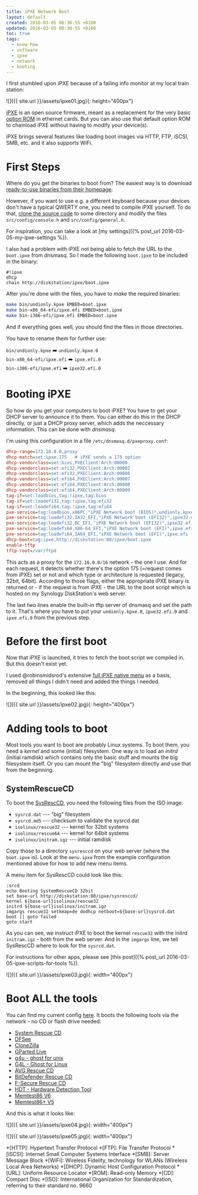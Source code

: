 ```yaml
---
title: iPXE Network Boot
layout: default
created: 2016-03-05 00:36:55 +0100
updated: 2016-03-05 00:36:55 +0100
toc: true
tags:
  - know-how
  - software
  - ipxe
  - network
  - booting
---
```

I first stumbled upon iPXE because of a failing info monitor at my local train
station:

![]({{ site.url }}/assets/ipxe01.jpg){: height="400px"}

[iPXE](http://ipxe.org/) is an open source firmware, meant as a replacement for
the very basic [option ROM](https://en.wikipedia.org/wiki/Option_ROM#Network_boot_ROM)
in ethernet cards. But you can also use that default option ROM to chainload
iPXE without having to modify your device(s).

iPXE brings several features like loading boot images via HTTP, FTP, iSCSI, SMB,
etc. and it also supports WiFi.


First Steps
===========

Where do you get the binaries to boot from? The easiest way is to download
[ready-to-use binaries from their homepage](http://ipxe.org/download).

However, if you want to use e.g. a different keyboard because your devices
don't have a typical QWERTY one, you need to compile iPXE yourself. To do that,
[clone the source code](http://ipxe.org/download) to some directory and modify
the files `src/config/console.h` and `src/config/general.h`.

For inspiration, you can take a look at [my settings]({% post_url 2016-03-05-my-ipxe-settings %}).

I also had a problem with iPXE not being able to fetch the URL to the
`boot.ipxe` from dnsmasq. So I made the following `boot.ipxe` to be included in
the binary:

```
#!ipxe
dhcp
chain http://diskstation/ipxe/boot.ipxe
```

After you're done with the files, you have to *make* the required binaries:

```bash
make bin/undionly.kpxe EMBED=boot.ipxe
make bin-x86_64-efi/ipxe.efi EMBED=boot.ipxe
make bin-i386-efi/ipxe.efi EMBED=boot.ipxe
```

And if everything goes well, you should find the files in those directories.

You have to rename them for further use:

`bin/undionly.kpxe` :arrow_right: `undionly.kpxe.0`  
`bin-x86_64-efi/ipxe.efi` :arrow_right: `ipxe.efi.0`  
`bin-i386-efi/ipxe.efi` :arrow_right: `ipxe32.efi.0`


Booting iPXE
============

So how do you get your computers to boot iPXE? You have to get your DHCP server
to announce it to them. You can either do this in the DHCP directly, or just a
DHCP proxy server, which adds the neccessary information. This can be done with
*dnsmasq*.

I'm using this configuration in a file `/etc/dnsmasq.d/pxeproxy.conf`:

```ini
dhcp-range=172.16.0.0,proxy
dhcp-match=set:ipxe,175   # iPXE sends a 175 option
dhcp-vendorclass=set:bios,PXEClient:Arch:00000
dhcp-vendorclass=set:efi32,PXEClient:Arch:00002
dhcp-vendorclass=set:efi32,PXEClient:Arch:00006
dhcp-vendorclass=set:efi64,PXEClient:Arch:00007
dhcp-vendorclass=set:efi64,PXEClient:Arch:00008
dhcp-vendorclass=set:efi64,PXEClient:Arch:00009
tag-if=set:loadbios,tag:!ipxe,tag:bios
tag-if=set:loadefi32,tag:!ipxe,tag:efi32
tag-if=set:loadefi64,tag:!ipxe,tag:efi64
pxe-service=tag:loadbios,x86PC,"iPXE Network boot (BIOS)",undionly.kpxe
pxe-service=tag:loadefi32,IA32_EFI,"iPXE Network boot (EFI32)",ipxe32.efi
pxe-service=tag:loadefi32,BC_EFI,"iPXE Network boot (EFI32)",ipxe32.efi
pxe-service=tag:loadefi64,X86-64_EFI,"iPXE Network boot (EFI)",ipxe.efi
pxe-service=tag:loadefi64,IA64_EFI,"iPXE Network boot (EFI)",ipxe.efi
dhcp-boot=tag:ipxe,http://diskstation:80/ipxe/boot.ipxe
enable-tftp
tftp-root=/var/ftpd
```

This acts as a proxy for the `172.16.0.0/16` network - the one I use. And for
each request, it detects whether there's the option 175 (=request comes from
iPXE) set or not and which type or architecture is requested (legacy, 32bit,
64bit). According to those flags, either the appropriate iPXE binary is returned
or - if the request is from iPXE - the URL to the boot script which is hosted
on my Synology DiskStation's web server.

The last two lines enable the built-in tftp server of dnsmasq and set the path
to it. That's where you have to put your `undionly.kpxe.0`, `ipxe32.efi.0` and
`ipxe.efi.0` from the previous step.


Before the first boot
=====================

Now that iPXE is launched, it tries to fetch the boot script we compiled in.
But this doesn't exist yet.

I used @robinsmidsrod's extensive [full iPXE native menu](https://gist.github.com/robinsmidsrod/2234639)
as a basis, removed all things I didn't need and added the things I needed.

In the beginning, this looked like this:

![]({{ site.url }}/assets/ipxe02.jpg){: height="400px"}


Adding tools to boot
====================

Most tools you want to boot are probably Linux systems. To boot them, you need
a *kernel* and some (initial) filesystem. One way is to load an *initrd*
(initial ramdisk) which contains only the basic stuff and mounts the big
filesystem itself. Or you can mount the "big" filesystem directly and use that
from the beginning.


SystemRescueCD
-------------- 

To boot the [SysRescCD](https://www.system-rescue-cd.org/), you need the
following files from the ISO image:

* `sysrcd.dat` --- "big" filesystem
* `sysrcd.md5` --- checksum to validate the sysrcd.dat
* `isolinux/rescue32` --- kernel for 32bit systems
* `isolinux/rescue64` --- kernel for 64bit systems
* `isolinux/initram.igz` --- initial ramdisk

Copy those to a directory `sysresccd` on your web server (where the `boot.ipxe`
is). Look at the `menu.ipxe` from the example configuration mentioned above for
how to add new menu items.

A menu item for SysRescCD could look like this:

```
:srcd
echo Booting SystemRescueCD 32bit
set base-url http://diskstation:80/ipxe/sysresccd/
kernel ${base-url}isolinux/rescue32
initrd ${base-url}isolinux/initram.igz
imgargs rescue32 setkmap=de dodhcp netboot=${base-url}sysrcd.dat
boot || goto failed
goto start
```

As you can see, we instruct iPXE to boot the kernel `rescue32` with the initrd
`initram.igz` - both from the web server. And in the `imgargs` line, we tell
SysRescCD where to look for the `sysrcd.dat`.

For instructions for other apps, please see [this post]({% post_url 2016-03-05-ipxe-scripts-for-tools %}).

![]({{ site.url }}/assets/ipxe03.jpg){: width="400px"}


Boot ALL the tools
==================

You can find my current config [here](https://github.com/mbirth/ipxe-config).
It boots the following tools via the network - no CD or flash drive needed:

* [System Rescue CD](https://www.system-rescue-cd.org/)
* [DFSee](http://www.dfsee.com/)
* [CloneZilla](http://clonezilla.org/)
* [GParted Live](http://gparted.org/livecd.php)
* [g4u - ghost for unix](http://www.feyrer.de/g4u/)
* [G4L - Ghost for Linux](https://sourceforge.net/projects/g4l/)
* [AVG Rescue CD](http://www.avg.com/ww-en/avg-rescue-cd)
* [BitDefender Rescue CD](http://www.bitdefender.com/support/how-to-create-a-bitdefender-rescue-cd-627.html)
* [F-Secure Rescue CD](https://www.f-secure.com/en/web/labs_global/rescue-cd)
* [HDT - Hardware Detection Tool](http://www.hdt-project.org/)
* [Memtest86 V6](http://www.memtest86.com/)
* [Memtest86+ V5](http://www.memtest.org/)

And this is what it looks like:

![]({{ site.url }}/assets/ipxe04.jpg){: width="400px"}

![]({{ site.url }}/assets/ipxe05.jpg){: width="400px"}

*[HTTP]: Hypertext Transfer Protocol
*[FTP]: File Transfer Protocol
*[iSCSI]: Internet Small Computer Systems Interface
*[SMB]: Server Message Block
*[WiFi]: Wireless Fidelity, technology for WLANs (Wireless Local Area Networks)
*[DHCP]: Dynamic Host Configuration Protocol
*[URL]: Uniform Resource Locator
*[ROM]: Read-only Memory
*[CD]: Compact Disc
*[ISO]: International Organization for Standardization, referring to their standard no. 9660
